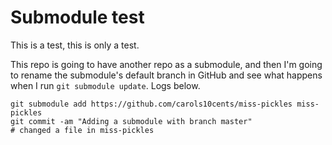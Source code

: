 # Submodule test

This is a test, this is only a test.

This repo is going to have another repo as a submodule, and then I'm going to rename the
submodule's default branch in GitHub and see what happens when I run `git submodule update`. Logs
below.

```shell
git submodule add https://github.com/carols10cents/miss-pickles miss-pickles
git commit -am "Adding a submodule with branch master"
# changed a file in miss-pickles

```